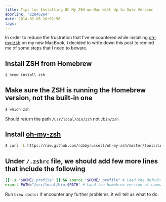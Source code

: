```yaml
---
title: Tips for Installing Oh My ZSH on Mac with Up to Date Version
abbrlink: '228462e4'
date: 2014-02-06 20:02:56
tags:
---
```

In order to reduce the frustration that I've encountered while installing [oh-my-zsh](https://github.com/robbyrussell/oh-my-zsh) on my new MacBook, I decided to write down this post to remind me of some steps that I need to beware.

## Install ZSH from Homebrew

```bash
$ brew install zsh
```

## Make sure the ZSH is running the Homebrew version, not the built-in one

```bash
$ which zsh
```

Should return the path `/usr/local/bin/zsh` not `/bin/zsh`

## Install [oh-my-zsh](https://github.com/robbyrussell/oh-my-zsh)

```bash
$ curl -L https://raw.github.com/robbyrussell/oh-my-zsh/master/tools/install.sh | sh
```

## Under `/.zshrc` file, we should add few more lines that include the following

```bash .zshrc
[[ -s "$HOME/.profile" ]] && source "$HOME/.profile" # Load the default .profile
export PATH="/usr/local/bin:$PATH" # Load the Homebrew version of commands
```

Run `brew doctor` if encounter any further problems, it will tell us what to do.
